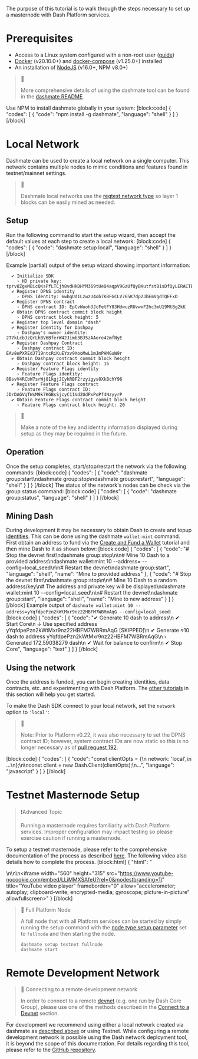 The purpose of this tutorial is to walk through the steps necessary to set up a masternode with Dash Platform services.

# Prerequisites
- Access to a Linux system configured with a non-root user ([guide](https://docs.dash.org/en/stable/masternodes/setup.html#set-up-your-vps))
- [Docker](https://docs.docker.com/install/linux/docker-ce/ubuntu/) (v20.10.0+) and [docker-compose](https://docs.docker.com/compose/install/) (v1.25.0+) installed
- An installation of [NodeJS](https://nodejs.org/en/download/) (v16.0+, NPM v8.0+)

> 📘
>
> More comprehensive details of using the dashmate tool can be found in the [dashmate README](https://github.com/dashevo/platform/tree/master/packages/dashmate).

Use NPM to install dashmate globally in your system:
[block:code]
{
  "codes": [
    {
      "code": "npm install -g dashmate",
      "language": "shell"
    }
  ]
}
[/block]
# Local Network

Dashmate can be used to create a local network on a single computer. This network contains multiple nodes to mimic conditions and features found in testnet/mainnet settings.

> 📘 
>
> Dashmate local networks use the [regtest network type](reference-glossary#regtest) so layer 1 blocks can be easily mined as needed. 

## Setup

Run the following command to start the setup wizard, then accept the default values at each step to create a local network:
[block:code]
{
  "codes": [
    {
      "code": "dashmate setup local",
      "language": "shell"
    }
  ]
}
[/block]

Example (partial) output of the setup wizard showing important information:
```
  ✔ Initialize SDK
    › HD private key: tprv8ZgxMBicQKsPfLTCjh8vdHkDHYM369tUeQ4aqpV9GzUfQyBKutfstB1sDfQyLERACTEYy5Qjph42gBiqqnqYmXJZZqRc4PQssGzbvwJXHnN
  ✔ Register DPNS identity
    › DPNS identity: 6whgUd1LzwzU4ob7K8FGCLV765K7dp2JbEmVgdTQEFxD
  ✔ Register DPNS contract
    › DPNS contract ID: EpCvWuoh3JcFetFY83HdwuzRUvwxF2hc3mU19MtBg2kK
  ✔ Obtain DPNS contract commit block height
    › DPNS contract block height: 5
  ✔ Register top level domain "dash"
  ✔ Register identity for Dashpay
    › Dashpay's owner identity: 2T7kLcbJzQrLhBV6BferW42Jimb3BJ5zAAore42mfNyE
  ✔ Register Dashpay Contract
    › Dashpay contract ID: EAv8ePXREdJ719ntcRiKuEYxv9XooMwL1mJmPHMGuW9r
  ✔ Obtain Dashpay contract commit block height
    › Dashpay contract block height: 15
  ✔ Register Feature Flags identity
    › Feature Flags identity: 8BsvV4RCbW7srWj81kgjJCykRBF2rzyigys8XkBchY96
  ✔ Register Feature Flags contract
    › Feature Flags contract ID: JDrDAGVqTWsM9k7KGBsSjcyC11Vd2UdPxPoPf4NzyyrP
  ✔ Obtain Feature Flags contract commit block height
    › Feature Flags contract block height: 20

```

> 📘
>
> Make a note of the key and identity information displayed during setup as they may be required in the future.

## Operation

Once the setup completes, start/stop/restart the network via the following commands:
[block:code]
{
  "codes": [
    {
      "code": "dashmate group:start\ndashmate group:stop\ndashmate group:restart",
      "language": "shell"
    }
  ]
}
[/block]
The status of the network's nodes can be check via the group status command:
[block:code]
{
  "codes": [
    {
      "code": "dashmate group:status",
      "language": "shell"
    }
  ]
}
[/block]
## Mining Dash

During development it may be necessary to obtain Dash to create and topup [identities](docs/explanation-identity). This can be done using the dashmate `wallet:mint` command. First obtain an address to fund via the [Create and Fund a Wallet](doc:tutorial-create-and-fund-a-wallet) tutorial and then mine Dash to it as shown below:
[block:code]
{
  "codes": [
    {
      "code": "# Stop the devnet first\ndashmate group:stop\n\n# Mine 10 Dash to a provided address\ndashmate wallet:mint 10 --address=<your address> --config=local_seed\n\n# Restart the devnet\ndashmate group:start",
      "language": "shell",
      "name": "Mine to provided address"
    },
    {
      "code": "# Stop the devnet first\ndashmate group:stop\n\n# Mine 10 Dash to a random address/key\n# The address and private key will be displayed\ndashmate wallet:mint 10 --config=local_seed\n\n# Restart the devnet\ndashmate group:start",
      "language": "shell",
      "name": "Mine to new address"
    }
  ]
}
[/block]
Example output of `dashmate wallet:mint 10 --address=yYqfdpePzn2kWtMxr9nz22HBFM7WBRmAqG --config=local_seed`:
[block:code]
{
  "codes": [
    {
      "code": "✔ Generate 10 dash to address\n  ✔ Start Core\n  ↓ Use specified address yYqfdpePzn2kWtMxr9nz22HBFM7WBRmAqG [SKIPPED]\n  ✔ Generate ≈10 dash to address yYqfdpePzn2kWtMxr9nz22HBFM7WBRmAqG\n    › Generated 172.59038279 dash\n  ✔ Wait for balance to confirm\n  ✔ Stop Core",
      "language": "text"
    }
  ]
}
[/block]
## Using the network

Once the address is funded, you can begin creating identities, data contracts, etc. and experimenting with Dash Platform. The [other tutorials](tutorials-introduction) in this section will help you get started.

To make the Dash SDK connect to your local network, set the `network` option to `'local'`:

> 📘
>
> Note: Prior to Platform v0.22, it was also necessary to set the DPNS contract ID; however, system contract IDs are now static so this is no longer necessary as of [pull request 192](https://github.com/dashevo/platform/pull/192).

[block:code]
{
  "codes": [
    {
      "code": "const clientOpts = {\n  network: 'local',\n  ...\n};\n\nconst client = new Dash.Client(clientOpts);\n...",
      "language": "javascript"
    }
  ]
}
[/block]
# Testnet Masternode Setup

> ❗️Advanced Topic
>
> Running a masternode requires familiarity with Dash Platform services. Improper configuration may impact testing so please exercise caution if running a masternode.

To setup a testnet masternode, please refer to the comprehensive documentation of the process as described [here](https://docs.dash.org/en/stable/masternodes/setup-testnet.html#dashmate-installation). The following video also details how to complete the process.
[block:html]
{
  "html": "<div></div>\n\n<style></style>\n<iframe width=\"560\" height=\"315\" src=\"https://www.youtube-nocookie.com/embed/LLiMMXSAfeU?rel=0&modestbranding=1\" title=\"YouTube video player\" frameborder=\"0\" allow=\"accelerometer; autoplay; clipboard-write; encrypted-media; gyroscope; picture-in-picture\" allowfullscreen></iframe>"
}
[/block]

> 📘 Full Platform Node
>
> A full node that with all Platform services can be started by simply running the setup command with the [node type setup parameter](https://github.com/dashevo/platform/tree/master/packages/dashmate#setup-node) set to  `fullnode` and then starting the node.
> ```
> dashmate setup testnet fullnode
> dashmate start
> ```

# Remote Development Network

> 📘 Connecting to a remote development network
>
> In order to connect to a remote [devnet](reference-glossary#devnet) (e.g. one run by Dash Core Group), please use one of the methods described in the [Connect to a Devnet](tutorial-connecting-to-testnet#connect-to-a-devnet) section.

For development we recommend using either a local network created via dashmate as [described above](#local-network) or using Testnet. While configuring a remote development network is possible using the Dash network deployment tool, it is beyond the scope of this documentation. For details regarding this tool, please refer to the [GitHub repository](https://github.com/dashevo/dash-network-deploy).